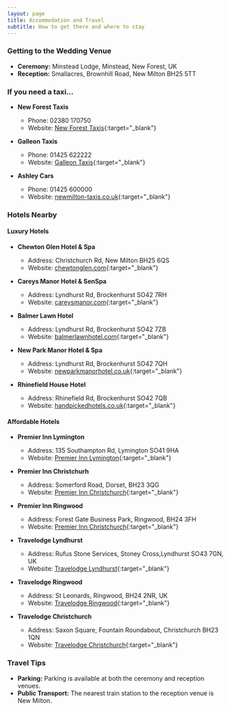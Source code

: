 ```yaml
---
layout: page
title: Accommodation and Travel
subtitle: How to get there and where to stay
---
```


### Getting to the Wedding Venue

- **Ceremony:** Minstead Lodge, Minstead, New Forest, UK
- **Reception:** Smallacres, Brownhill Road, New Milton BH25 5TT

### If you need a taxi...

- **New Forest Taxis**
  - Phone: 02380 170750
  - Website: [New Forest Taxis](http://www.newforest-taxis.co.uk/){:target="_blank"}

- **Galleon Taxis**
  - Phone: 01425 622222
  - Website: [Galleon Taxis](https://www.galleontaxis.co.uk/){:target="_blank"}

- **Ashley Cars**
  - Phone: 01425 600000
  - Website: [newmilton-taxis.co.uk](http://www.newmilton-taxis.co.uk){:target="_blank"}

### Hotels Nearby

#### Luxury Hotels

- **Chewton Glen Hotel & Spa**
  - Address: Christchurch Rd, New Milton BH25 6QS
  - Website: [chewtonglen.com](https://www.chewtonglen.com){:target="_blank"}

- **Careys Manor Hotel & SenSpa**
  - Address: Lyndhurst Rd, Brockenhurst SO42 7RH
  - Website: [careysmanor.com](https://www.careysmanor.com){:target="_blank"}

- **Balmer Lawn Hotel**
  - Address: Lyndhurst Rd, Brockenhurst SO42 7ZB
  - Website: [balmerlawnhotel.com](https://www.balmerlawnhotel.com){:target="_blank"}

- **New Park Manor Hotel & Spa**
  - Address: Lyndhurst Rd, Brockenhurst SO42 7QH
  - Website: [newparkmanorhotel.co.uk](https://www.newparkmanorhotel.co.uk){:target="_blank"}

- **Rhinefield House Hotel**
  - Address: Rhinefield Rd, Brockenhurst SO42 7QB
  - Website: [handpickedhotels.co.uk](https://www.handpickedhotels.co.uk/rhinefieldhouse){:target="_blank"}

#### Affordable Hotels

- **Premier Inn Lymington**
  - Address: 135 Southampton Rd, Lymington SO41 9HA
  - Website: [Premier Inn Lymington](https://www.premierinn.com/gb/en/hotels/england/hampshire/lymington/lymington-new-forest-hordle.html){:target="_blank"}
  
- **Premier Inn Christchurh**
  - Address: Somerford Road, Dorset, BH23 3QG
  - Website: [Premier Inn Christchurch](https://www.premierinn.com/gb/en/hotels/england/dorset/christchurch/christchurch-east.html?cid=GLBC_CHRSOM){:target="_blank"}
  
- **Premier Inn Ringwood**
  - Address: Forest Gate Business Park, Ringwood, BH24 3FH
  - Website: [Premier Inn Christchurch](https://www.premierinn.com/gb/en/hotels/england/hampshire/ringwood/ringwood.html?cid=GLBC_RINFOR){:target="_blank"}

- **Travelodge Lyndhurst**
  - Address: Rufus Stone Services, Stoney Cross,Lyndhurst SO43 7GN, UK 
  - Website: [Travelodge Lyndhurst](https://www.travelodge.co.uk/hotels/55/Stoney-Cross-Lyndhurst-hotel?WT_tsrc=GHA_Organic){:target="_blank"}

- **Travelodge Ringwood**
  - Address: St Leonards, Ringwood, BH24 2NR, UK 
  - Website: [Travelodge Ringwood](https://www.travelodge.co.uk/hotels/95/Ringwood-hotel?WT_tsrc=GHA_Organic){:target="_blank"}

- **Travelodge Christchurch**
  - Address: Saxon Square, Fountain Roundabout, Christchurch BH23 1QN
  - Website: [Travelodge Christchurch](https://www.travelodge.co.uk/hotels/586/Christchurch-hotel?WT.tsrc=GHA_Organic){:target="_blank"}
  
### Travel Tips

- **Parking:** Parking is available at both the ceremony and reception venues.
- **Public Transport:** The nearest train station to the reception venue is New Milton.
